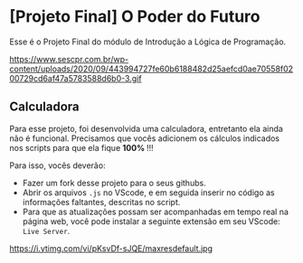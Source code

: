# [Projeto Final] O Poder do Futuro

Esse é o Projeto Final do módulo de Introdução a Lógica de Programação. 

https://www.sescpr.com.br/wp-content/uploads/2020/09/443994727fe60b6188482d25aefcd0ae70558f0200729cd6af47a5783588d6b0-3.gif

## Calculadora

Para esse projeto, foi desenvolvida uma calculadora, entretanto ela ainda não é funcional. Precisamos que vocês adicionem os cálculos indicados nos scripts para que ela fique <b>100% </b>!!!

Para isso, vocês deverão:

- Fazer um fork desse projeto para o seus githubs.
- Abrir os arquivos `.js` no VScode, e em seguida inserir no código as informações faltantes, descritas no script.
- Para que as atualizações possam ser acompanhadas em tempo real na página web, você pode instalar a seguinte extensão em seu VScode: `Live Server`.

https://i.ytimg.com/vi/pKsvDf-sJQE/maxresdefault.jpg
